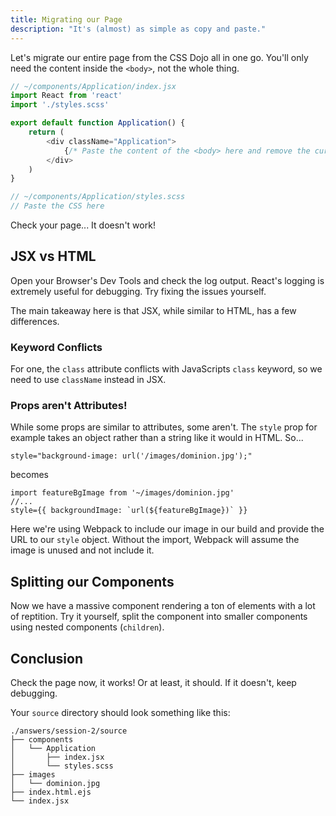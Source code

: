 ```yaml
---
title: Migrating our Page
description: "It's (almost) as simple as copy and paste."
---
```


Let's migrate our entire page from the CSS Dojo all in one go. You'll only need the content inside the `<body>`, not the whole thing.

```js
// ~/components/Application/index.jsx
import React from 'react'
import './styles.scss'

export default function Application() {
    return (
        <div className="Application">
            {/* Paste the content of the <body> here and remove the curly braces! */}
        </div>
    )
}
```

```scss
// ~/components/Application/styles.scss
// Paste the CSS here
```

Check your page... It doesn't work!

## JSX vs HTML

Open your Browser's Dev Tools and check the log output. React's logging is extremely useful for debugging. Try fixing the issues yourself.

The main takeaway here is that JSX, while similar to HTML, has a few differences.

### Keyword Conflicts

For one, the `class` attribute conflicts with JavaScripts `class` keyword, so we need to use `className` instead in JSX.

### Props aren't Attributes!

While some props are similar to attributes, some aren't. The `style` prop for example takes an object rather than a string like it would in HTML. So...

```
style="background-image: url('/images/dominion.jpg');"
```

becomes

```
import featureBgImage from '~/images/dominion.jpg'
//...
style={{ backgroundImage: `url(${featureBgImage})` }}
```

Here we're using Webpack to include our image in our build and provide the URL to our `style` object. Without the import, Webpack will assume the image is unused and not include it.

## Splitting our Components

Now we have a massive component rendering a ton of elements with a lot of reptition. Try it yourself, split the component into smaller components using nested components (`children`).


## Conclusion

Check the page now, it works! Or at least, it should. If it doesn't, keep debugging.

Your `source` directory should look something like this:

```
./answers/session-2/source
├── components
│   └── Application
│       ├── index.jsx
│       └── styles.scss
├── images
│   └── dominion.jpg
├── index.html.ejs
└── index.jsx
```
